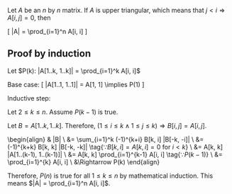 Let $A$ be an $n$ by $n$ matrix.
If $A$ is upper triangular, which means that $j < i \Rightarrow A[i, j] = 0$, then

\[ |A| = \prod_{i=1}^n A[i, i] \]

## Proof by induction

Let $P(k): |A[1..k, 1..k]| = \prod_{i=1}^k A[i, i]$

Base case:
\[ |A[1..1, 1..1]| = A[1, 1] \implies P(1) \]

Inductive step:

Let $2 \le k \le n$. Assume $P(k-1)$ is true.

Let $B = A[1..k, 1..k]$. Therefore, $(1 \le i \le k \wedge 1 \le j \le k) \Rightarrow B[i, j] = A[i, j]$.

\begin{align}
& |B|
\\ &= \sum_{i=1}^k (-1)^{k+i} B[k, i] |B[-k, -i]|
\\ &= (-1)^{k+k} B[k, k] |B[-k, -k]| \tag{$\because B[k, i] = A[k, i] = 0$ for $i < k$}
\\ &= A[k, k] |A[1..(k-1), 1..(k-1)]|
\\ &= A[k, k] \prod_{i=1}^{k-1} A[i, i] \tag{$\because P(k-1)$}
\\ &= \prod_{i=1}^{k} A[i, i]
\\ &\Rightarrow P(k)
\end{align}

Therefore, $P(n)$ is true for all $1 \le k \le n$ by mathematical induction.
This means $|A| = \prod_{i=1}^n A[i, i]$.
